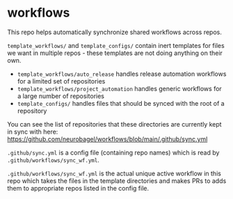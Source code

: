 # workflows

This repo helps automatically synchronize shared workflows across repos.

`template_workflows/` and `template_configs/` contain inert templates for files we want in multiple repos - these templates are not doing anything on their own.
- `template_workflows/auto_release` handles release automation workflows for a limited set of repositories
- `template_workflows/project_automation` handles generic workflows for a large number of repositories
- `template_configs/` handles files that should be synced with the root of a repository

You can see the list of repositories that these directories are currently kept in sync with here: https://github.com/neurobagel/workflows/blob/main/.github/sync.yml

`.github/sync.yml` is a config file (containing repo names) which is read by `.github/workflows/sync_wf.yml`.

`.github/workflows/sync_wf.yml` is the actual unique active workflow in this repo which takes the files in the template directories and makes PRs to adds them to appropriate repos listed in the config file.
